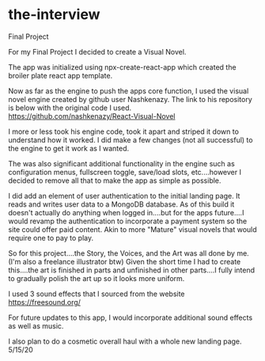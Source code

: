 # the-interview
Final Project

For my Final Project I decided to create a Visual Novel.

The app was initialized using npx-create-react-app which created the broiler plate react app template. 

Now as far as the engine to push the apps core function, I used the visual novel engine created by github user Nashkenazy. 
The link to his repository is below with the original code I used. 
https://github.com/nashkenazy/React-Visual-Novel

I more or less took his engine code, took it apart and striped it down to understand how it worked. I did make a few changes (not all successful) to the engine to get it work as I wanted.

The was also significant additional functionality in the engine such as configuration menus, 
fullscreen toggle, save/load slots, etc....however I decided to remove all that to make the app as simple as possible. 

I did add an element of user authentication to the initial landing page. It reads and writes user data to a MongoDB database. 
As of this build it doesn't actually do anything when logged in....but for the apps future....I would revamp the authentication to 
incorporate a payment system so the site could offer paid content. Akin to more "Mature" visual novels that would require one to pay to play.

So for this project....the Story, the Voices, and the Art was all done by me. (I'm also a freelance illustrator btw) Given the short time I 
had to create this....the art is finished in parts and unfinished in other parts....I fully intend to gradually polish the art up so it looks more uniform.

I used 3 sound effects that I sourced from the website https://freesound.org/

For future updates to this app, I would incorporate additional sound effects as well as music.

I also plan to do a cosmetic overall haul with a whole new landing page. 
5/15/20


